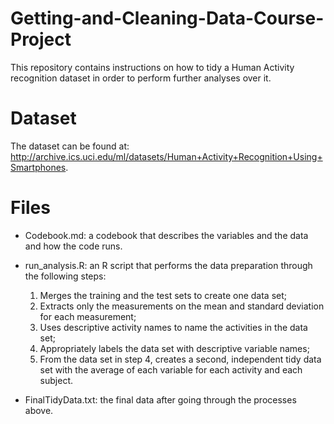 # Getting-and-Cleaning-Data-Course-Project

This repository contains instructions on how to tidy a Human Activity recognition dataset in order to perform further analyses over it. 

# Dataset 

The dataset can be found at: http://archive.ics.uci.edu/ml/datasets/Human+Activity+Recognition+Using+Smartphones.

# Files

- Codebook.md: a codebook that describes the variables and the data and how the code runs.

- run_analysis.R: an R script that performs the data preparation through the following steps:

  1. Merges the training and the test sets to create one data set;
  2. Extracts only the measurements on the mean and standard deviation for each measurement;
  3. Uses descriptive activity names to name the activities in the data set;
  4. Appropriately labels the data set with descriptive variable names;
  5. From the data set in step 4, creates a second, independent tidy data set with the average of each variable for each activity and each subject.

- FinalTidyData.txt: the final data after going through the processes above.
